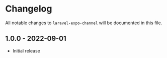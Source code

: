 # Changelog

All notable changes to `laravel-expo-channel` will be documented in this file.

## 1.0.0 - 2022-09-01

- Initial release
